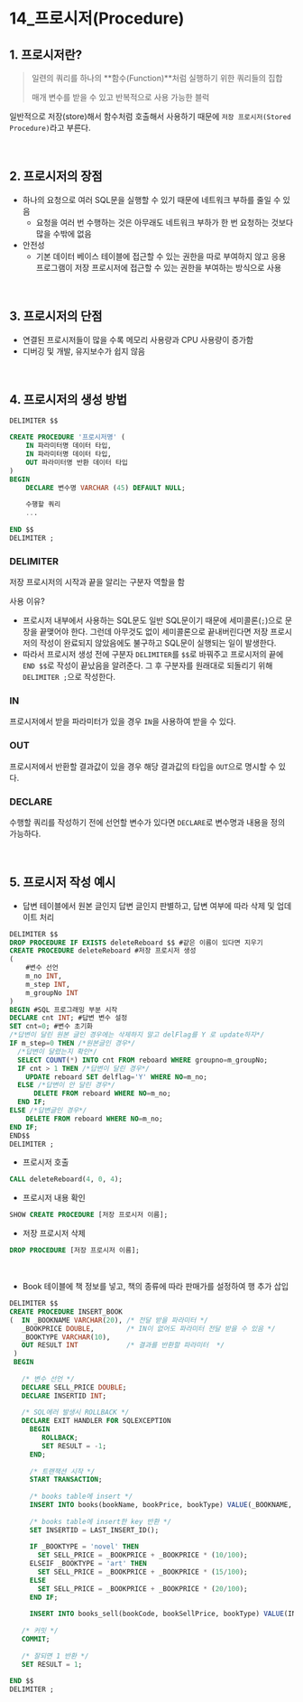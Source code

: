 # 14_프로시저(Procedure)

## 1. 프로시저란?

> 일련의 쿼리를 하나의 **함수(Function)**처럼 실행하기 위한 쿼리들의 집합
>
> 매개 변수를 받을 수 있고 반복적으로 사용 가능한 블럭

일반적으로 저장(store)해서 함수처럼 호출해서 사용하기 때문에 `저장 프로시저(Stored Procedure)`라고 부른다.

<br>

## 2. 프로시저의 장점

- 하나의 요청으로 여러 SQL문을 실행할 수 있기 때문에 네트워크 부하를 줄일 수 있음
  - 요청을 여러 번 수행하는 것은 아무래도 네트워크 부하가 한 번 요청하는 것보다 많을 수밖에 없음
- 안전성
  - 기본 데이터 베이스 테이블에 접근할 수 있는 권한을 따로 부여하지 않고 응용 프로그램이 저장 프로시저에 접근할 수 있는 권한을 부여하는 방식으로 사용

<br>

## 3. 프로시저의 단점

- 연결된 프로시저들이 많을 수록 메모리 사용량과 CPU 사용량이 증가함
- 디버깅 및 개발, 유지보수가 쉽지 않음

<br>

## 4. 프로시저의 생성 방법

```SQL
DELIMITER $$

CREATE PROCEDURE '프로시저명' (
    IN 파라미터명 데이터 타입,
    IN 파라미터명 데이터 타입,
    OUT 파라미터명 반환 데이터 타입
)
BEGIN
    DECLARE 변수명 VARCHAR (45) DEFAULT NULL;
    
    수행할 쿼리
    ...
    
END $$
DELIMITER ;
```

### DELIMITER

저장 프로시저의 시작과 끝을 알리는 구분자 역할을 함

사용 이유?

- 프로시저 내부에서 사용하는 SQL문도 일반 SQL문이기 때문에 세미콜론(`;`)으로 문장을 끝맺어야 한다. 그런데 아무것도 없이 세미콜론으로 끝내버린다면 저장 프로시저의 작성이 완료되지 않았음에도 불구하고 SQL문이 실행되는 일이 발생한다.
- 따라서 프로시저 생성 전에 구분자 `DELIMITER`를 `$$`로 바꿔주고 프로시저의 끝에 `END $$`로 작성이 끝났음을 알려준다. 그 후 구분자를 원래대로 되돌리기 위해 `DELIMITER ;`으로 작성한다.

### IN

프로시저에서 받을 파라미터가 있을 경우 `IN`을 사용하여 받을 수 있다.

### OUT

프로시저에서 반환할 결과값이 있을 경우 해당 결과값의 타입을 `OUT`으로 명시할 수 있다.

### DECLARE

수행할 쿼리를 작성하기 전에 선언할 변수가 있다면 `DECLARE`로 변수명과 내용을 정의 가능하다.

<br>

## 5. 프로시저 작성 예시

- 답변 테이블에서 원본 글인지 답변 글인지 판별하고, 답변 여부에 따라 삭제 및 업데이트 처리

```SQL
DELIMITER $$ 
DROP PROCEDURE IF EXISTS deleteReboard $$ #같은 이름이 있다면 지우기
CREATE PROCEDURE deleteReboard #저장 프로시저 생성 
( 
	#변수 선언 
    m_no INT, 
    m_step INT, 
    m_groupNo INT 
) 
BEGIN #SQL 프로그래밍 부분 시작 
DECLARE cnt INT; #답변 변수 설정 
SET cnt=0; #변수 초기화 
/*답변이 달린 원본 글인 경우에는 삭제하지 말고 delFlag를 Y 로 update하자*/ 
IF m_step=0 THEN /*원본글인 경우*/ 
  /*답변이 달렸는지 확인*/ 
  SELECT COUNT(*) INTO cnt FROM reboard WHERE groupno=m_groupNo; 
  IF cnt > 1 THEN /*답변이 달린 경우*/ 
    UPDATE reboard SET delflag='Y' WHERE NO=m_no; 
  ELSE /*답변이 안 달린 경우*/ 
      DELETE FROM reboard WHERE NO=m_no; 
  END IF; 
ELSE /*답변글인 경우*/ 
	DELETE FROM reboard WHERE NO=m_no; 
END IF; 
END$$ 
DELIMITER ;
```

- 프로시저 호출

```SQL
CALL deleteReboard(4, 0, 4);
```

- 프로시저 내용 확인

```SQL
SHOW CREATE PROCEDURE [저장 프로시저 이름];
```

- 저장 프로시저 삭제

```SQL
DROP PROCEDURE [저장 프로시저 이름];
```

<br>

- Book 테이블에 책 정보를 넣고, 책의 종류에 따라 판매가를 설정하여 행 추가 삽입

```SQL
DELIMITER $$
CREATE PROCEDURE INSERT_BOOK
(  IN _BOOKNAME VARCHAR(20), /* 전달 받을 파라미터 */
   _BOOKPRICE DOUBLE,        /* IN이 없어도 파라미터 전달 받을 수 있음 */
   _BOOKTYPE VARCHAR(10),    
   OUT RESULT INT            /* 결과를 반환할 파라미터  */
 )
 BEGIN 
   
   /* 변수 선언 */
   DECLARE SELL_PRICE DOUBLE;
   DECLARE INSERTID INT;
   
   /* SQL에러 발생시 ROLLBACK */
   DECLARE EXIT HANDLER FOR SQLEXCEPTION
     BEGIN
        ROLLBACK;
        SET RESULT = -1;
     END;
     
     /* 트랜잭션 시작 */
     START TRANSACTION;
     
     /* books table에 insert */
     INSERT INTO books(bookName, bookPrice, bookType) VALUE(_BOOKNAME, _BOOKPRICE, _BOOKTYPE);
     
     /* books table에 insert한 key 반환 */
     SET INSERTID = LAST_INSERT_ID(); 
     
     IF _BOOKTYPE = 'novel' THEN
       SET SELL_PRICE = _BOOKPRICE + _BOOKPRICE * (10/100);
     ELSEIF _BOOKTYPE = 'art' THEN
       SET SELL_PRICE = _BOOKPRICE + _BOOKPRICE * (15/100);
     ELSE
       SET SELL_PRICE = _BOOKPRICE + _BOOKPRICE * (20/100);
     END IF;
     
     INSERT INTO books_sell(bookCode, bookSellPrice, bookType) VALUE(INSERTID, SELL_PRICE, _BOOKTYPE);
   
   /* 커밋 */
   COMMIT;
   
   /* 잘되면 1 반환 */
   SET RESULT = 1;
   
END $$
DELIMITER ;
```

